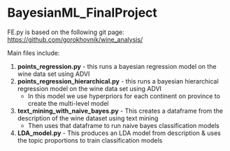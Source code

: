 # BayesianML_FinalProject

FE.py is based on the following git page: https://github.com/gorokhovnik/wine_analysis/

Main files include: 
1. **points_regression.py** - this runs a bayesian regression model on the wine data set using ADVI
2. **points_regression_hierarchical.py** - this runs a bayesian hierarchical regression model on the wine data set using ADVI
    - In this model we use hyperpriors for each continent on province to create the multi-level model
3. **text_mining_with_naive_bayes.py** - This creates a dataframe from the description of the wine dataset using text mining
    - Then uses that dataframe to run naive bayes classification models
4. **LDA_model.py** - This produces an LDA model from description & uses the topic proportions to train classification models
